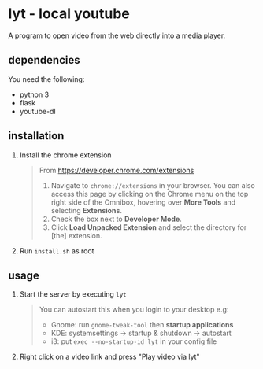 # lyt - local youtube
A program to open video from the web directly into a media player.

## dependencies
You need the following:
- python 3
- flask
- youtube-dl

## installation
1. Install the chrome extension
	> From https://developer.chrome.com/extensions
	> 1. Navigate to `chrome://extensions` in your browser. You can also access this page by clicking on the Chrome menu on the top right side of the Omnibox, hovering over **More Tools** and selecting **Extensions**.
	> 2. Check the box next to **Developer Mode**.
	> 3. Click **Load Unpacked Extension** and select the directory for [the] extension.
2. Run `install.sh` as root

## usage
1. Start the server by executing `lyt`
	> You can autostart this when you login to your desktop e.g:
	> - Gnome: run `gnome-tweak-tool` then **startup applications**
	> - KDE: systemsettings -> startup & shutdown -> autostart
	> - i3: put `exec --no-startup-id lyt` in your config file
2. Right click on a video link and press "Play video via lyt"
